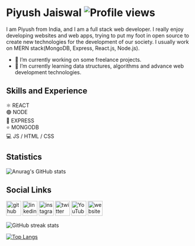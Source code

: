 <!-- Put a banner over here -->

# Piyush Jaiswal ![Profile views](https://gpvc.arturio.dev/piyush-jaiswal-projects)  

I am Piyush from India, and I am a full stack web developer. I really enjoy developing websites and web apps, trying to put my foot in open source to create new technologies for the development of our society. I usually work on MERN stack(MongoDB, Express, React.js, Node.js).

- 🔭 I’m currently working on some freelance projects. 
- 🌱 I’m currently learning data structures, algorithms and advance web development technologies. 

## Skills and Experience
⚛ REACT
<br>
🟢 NODE
<br>
🔹 EXPRESS
<br>
⭐ MONGODB
<br>
💻 JS / HTML / CSS

## Statistics
![Anurag's GitHub stats](https://github-readme-stats.vercel.app/api?username=piyush-jaiswal-projects&show_icons=true&theme=tokyonight)

## Social Links

[<img src='https://cdn.jsdelivr.net/npm/simple-icons@3.0.1/icons/github.svg' alt='github' height='40'>](https://github.com/piyush-jaiswal-projects)  [<img src='https://cdn.jsdelivr.net/npm/simple-icons@3.0.1/icons/linkedin.svg' alt='linkedin' height='40'>](https://www.linkedin.com/in/piyushjaiswal1610/)  [<img src='https://cdn.jsdelivr.net/npm/simple-icons@3.0.1/icons/instagram.svg' alt='instagram' height='40'>](https://www.instagram.com/_piyush.jaiswal_/)  [<img src='https://cdn.jsdelivr.net/npm/simple-icons@3.0.1/icons/twitter.svg' alt='twitter' height='40'>](https://twitter.com/PiyushJ17317768)  [<img src='https://cdn.jsdelivr.net/npm/simple-icons@3.0.1/icons/youtube.svg' alt='YouTube' height='40'>](https://www.youtube.com/channel/UCxWTY6UOc_3cDLpEb0xqvpg)  [<img src='https://cdn.jsdelivr.net/npm/simple-icons@3.0.1/icons/icloud.svg' alt='website' height='40'>](https://piyushjaiswal.com/)  

![GitHub streak stats](https://github-readme-streak-stats.herokuapp.com/?user=piyush-jaiswal-projects&theme=tokyonight) 

[![Top Langs](https://github-readme-stats.vercel.app/api/top-langs/?username=piyush-jaiswal-projects&layout=compact&theme=tokyonight)](https://github.com/anuraghazra/github-readme-stats)


